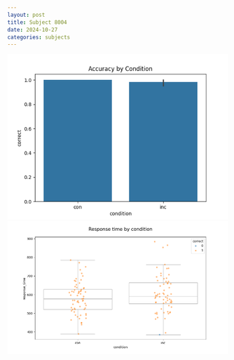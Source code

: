 ```yaml
---
layout: post
title: Subject 8004
date: 2024-10-27
categories: subjects
---
```


![](data/8004/run-4/8004_NF_acc.png)
![](data/8004/run-4/8004_NF_rt.png)
